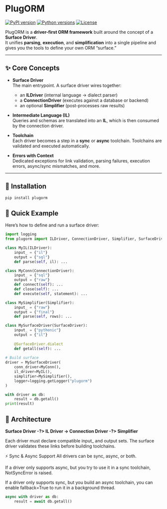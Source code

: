 # PlugORM

[![PyPI version](https://img.shields.io/pypi/v/plugorm.svg)](https://pypi.org/project/plugorm/)
[![Python versions](https://img.shields.io/pypi/pyversions/plugorm.svg)](https://pypi.org/project/plugorm/)
[![License](https://img.shields.io/pypi/l/plugorm.svg)](https://github.com/yourname/plugorm/blob/main/LICENSE)

PlugORM is a **driver-first ORM framework** built around the concept of a **Surface Driver**.  
It unifies **parsing**, **execution**, and **simplification** into a single pipeline and gives you the tools to define your own ORM “surface.”

---

## ✨ Core Concepts

- **Surface Driver**  
  The main entrypoint. A surface driver wires together:
  - an **ILDriver** (internal language → dialect parser)
  - a **ConnectionDriver** (executes against a database or backend)
  - an optional **Simplifier** (post-processes raw results)

- **Intermediate Language (IL)**  
  Queries and schemas are translated into an **IL**, which is then consumed by the connection driver.

- **Toolchain**  
  Each driver becomes a step in a **sync** or **async** toolchain. Toolchains are validated and executed automatically.

- **Errors with Context**  
  Dedicated exceptions for link validation, parsing failures, execution errors, async/sync mismatches, and more.

---

## 🚀 Installation

```bash
pip install plugorm
```

## 🔧 Quick Example
Here’s how to define and run a surface driver:

```python
import logging
from plugorm import ILDriver, ConnectionDriver, Simplifier, SurfaceDriver

class MyIL(ILDriver):
    input_ = {"il"}
    output = {"sql"}
    def parse(self, il): ...

class MyConn(ConnectionDriver):
    input_ = {"sql"}
    output = {"raw"}
    def connect(self): ...
    def close(self): ...
    def execute(self, statement): ...

class MySimplifier(Simplifier):
    input_ = {"raw"}
    output = {"final"}
    def parse(self, rows): ...

class MySurfaceDriver(SurfaceDriver):
    input_ = {"pythonic"}
    output = {"il"}
    
    @SurfaceDriver.dialect
    def getall(self): ...
    
# Build surface
driver = MySurfaceDriver(
    conn_driver=MyConn(),
    il_driver=MyIL(),
    simplifier=MySimplifier(),
    logger=logging.getLogger("plugorm")
)

with driver as db:
    result = db.getall()
print(result)
```

## 🧩 Architecture

**Surface Driver -?> IL Driver -> Connection Driver -?> Simplifier**

Each driver must declare compatible input_ and output sets.
The surface driver validates these links before building toolchains.

⚡ Sync & Async Support
All drivers can be sync, async, or both.

If a driver only supports async, but you try to use it in a sync toolchain, NotSyncError is raised.

If a driver only supports sync, but you build an async toolchain, you can enable fallback=True to run it in a background thread.

```python
async with driver as db:
    result = await db.getall()
```